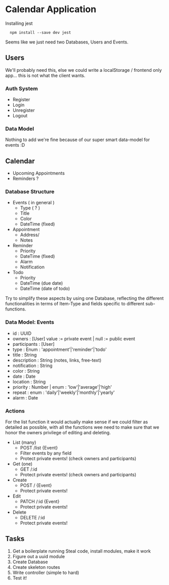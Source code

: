 # Calendar Application

  Installing jest

  ```ShellScript
    npm install --save dev jest
  ```

Seems like we just need two Databases,
Users and Events.

## Users

We'll probably need this, else we could write
a localStorage / frontend only app... this
is not what the client wants.

### Auth System

  - Register
  - Login
  - Unregister
  - Logout

### Data Model

Nothing to add we're fine because of our super smart
data-model for events :D

## Calendar

  - Upcoming Appointments
  - Reminders ?

### Database Structure

  - Events ( in general )
    - Type ( ? )
    - Title
    - Color
    - DateTime (fixed)
  - Appointment
    - Address/
    - Notes
  - Reminder
    - Priority
    - DateTime (fixed)
    - Alarm
    - Notification
  - Todo
    - Priority
    - DateTime (due date)
    - DateTime (date of todo)

Try to simplify these aspects by using one Database,
reflecting the different functionalities in terms of
Item-Type and fields specific to different sub-functions.

### Data Model: Events

  - id : UUID
  - owners : [User] value := private event | null := public event
  - participants : [User]
  - type : Enum : 'appointment'|'reminder'|'todo'
  - title : String
  - description : String (notes, links, free-text)
  - notification : String
  - color : String
  - date : Date
  - location : String
  - priority : Number | enum : 'low'|'average'|'high'
  - repeat : enum : 'daily'|'weekly'|'monthly'|'yearly'
  - alarm : Date

### Actions

For the list function it would actually make sense if we
could filter as detailed as possible,
with all the functions wee need to make sure that we
honor the owners privilege of editing and deleting.

  - List (many)
      - POST /list {Event}
      - Filter events by any field
      - Protect private events! (check owners and participants)
  - Get (one)
      - GET /:id
      - Protect private events! (check owners and participants)
  - Create
      - POST / {Event}
      - Protect private events!
  - Edit
      - PATCH /:id {Event}
      - Protect private events!
  - Delete
      - DELETE /:id
      - Protect private events!

## Tasks

  1. Get a boilerplate running
     Steal code, install modules, make it work
  2. Figure out a uuid module
  3. Create Database
  4. Create skeleton routes
  5. Write controller (simple to hard)
  6. Test it!